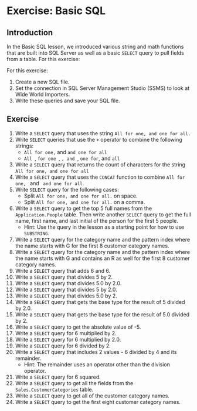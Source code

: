 # Exercise: Basic SQL

## Introduction

In the Basic SQL lesson, we introduced various string and math functions that are built into SQL Server as well as a basic `SELECT` query to pull fields from a table. For this exercise:

For this exercise:

1. Create a new SQL file.
1. Set the connection in SQL Server Management Studio (SSMS) to look at Wide World Importers.
1. Write these queries and save your SQL file.

## Exercise

1. Write a `SELECT` query that uses the string `All for one, and one for all.`
1. Write `SELECT` queries that use the `+` operator to combine the following strings:
   * `All for one,` and `and one for all`
   * `All `, `for one `, `, and `, `one for`, and `all`
1. Write a `SELECT` query that returns the count of characters for the string `All for one, and one for all`
1. Write a `SELECT` query that uses the `CONCAT` function to combine `All for one, ` and ` and one for all`.
1. Write `SELECT` query for the following cases:
   * Split `All for one, and one for all.` on space.
   * Split `All for one, and one for all.` on a comma.
1. Write a `SELECT` query to get the top 5 full names from the `Application.People` table. Then write another `SELECT` query to get the full name, first name, and last initial of the person for the first 5 people.
   * Hint: Use the query in the lesson as a starting point for how to use `SUBSTRING`.
1. Write a `SELECT` query for the category name and the pattern index where the name starts with G for the first 8 customer category names.
1. Write a `SELECT` query for the category name and the pattern index where the name starts with G and contains an R as well for the first 8 customer category names.
1. Write a `SELECT` query that adds 6 and 6.
1. Write a `SELECT` query that divides 5 by 2.
1. Write a `SELECT` query that divides 5.0 by 2.0.
1. Write a `SELECT` query that divides 5 by 2.0.
1. Write a `SELECT` query that divides 5.0 by 2.
1. Write a `SELECT` query that gets the base type for the result of 5 divided by 2.0.
1. Write a `SELECT` query that gets the base type for the result of 5.0 divided by 2.
1. Write a `SELECT` query to get the absolute value of -5.
1. Write a `SELECT` query for 6 multiplied by 2.
1. Write a `SELECT` query for 6 multiplied by 2.0.
1. Write a `SELECT` query for 6 divided by 2.
1. Write a `SELECT` query that includes 2 values - 6 divided by 4 and its remainder.
   * Hint: The remainder uses an operator other than the division operator.
1. Write a `SELECT` query for 6 squared.
1. Write a `SELECT` query to get all the fields from the `Sales.CustomerCategories` table.
1. Write a `SELECT` query to get all of the customer category names.
1. Write a `SELECT` query to get the first eight customer category names.

